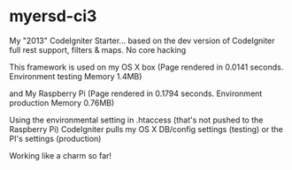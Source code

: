 myersd-ci3
==========

My "2013" CodeIgniter Starter... based on the dev version of CodeIgniter full rest support, filters &amp; maps. No core hacking

This framework is used on my OS X box (Page rendered in 0.0141 seconds. Environment testing Memory 1.4MB)

and My Raspberry Pi (Page rendered in 0.1794 seconds. Environment production Memory 0.76MB)

Using the environmental setting in .htaccess (that's not pushed to the Raspberry Pi) CodeIgniter pulls my OS X DB/config settings (testing) or the PI's settings (production)

Working like a charm so far!


